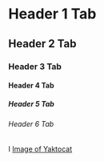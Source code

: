 # Header 1 Tab
## Header 2 Tab
### Header 3 Tab
#### Header 4 Tab
##### Header 5 Tab
###### Header 6 Tab

I [Image of Yaktocat](https://octodex.github.com/images/yaktocat.png)
